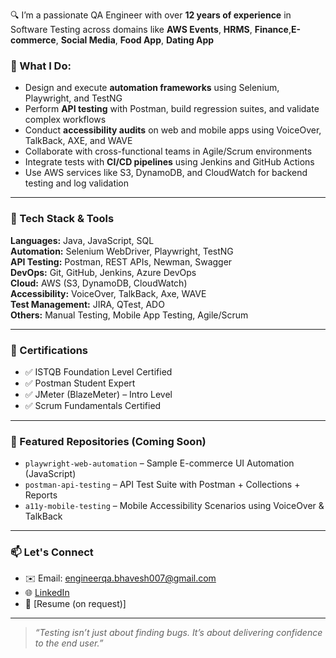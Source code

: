 🔍 I’m a passionate QA Engineer with over **12 years of experience** in Software Testing across domains like **AWS Events**, **HRMS**, **Finance**,**E-commerce**, **Social Media**, **Food App**, **Dating App**

### 🚀 What I Do:
- Design and execute **automation frameworks** using Selenium, Playwright, and TestNG
- Perform **API testing** with Postman, build regression suites, and validate complex workflows
- Conduct **accessibility audits** on web and mobile apps using VoiceOver, TalkBack, AXE, and WAVE
- Collaborate with cross-functional teams in Agile/Scrum environments
- Integrate tests with **CI/CD pipelines** using Jenkins and GitHub Actions
- Use AWS services like S3, DynamoDB, and CloudWatch for backend testing and log validation

---

### 🧰 Tech Stack & Tools
**Languages:** Java, JavaScript, SQL  
**Automation:** Selenium WebDriver, Playwright, TestNG  
**API Testing:** Postman, REST APIs, Newman, Swagger  
**DevOps:** Git, GitHub, Jenkins, Azure DevOps  
**Cloud:** AWS (S3, DynamoDB, CloudWatch)  
**Accessibility:** VoiceOver, TalkBack, Axe, WAVE  
**Test Management:** JIRA, QTest, ADO  
**Others:** Manual Testing, Mobile App Testing, Agile/Scrum

---

### 📜 Certifications
- ✅ ISTQB Foundation Level Certified  
- ✅ Postman Student Expert  
- ✅ JMeter (BlazeMeter) – Intro Level  
- ✅ Scrum Fundamentals Certified

---

### 📌 Featured Repositories (Coming Soon)
- `playwright-web-automation` – Sample E-commerce UI Automation (JavaScript)
- `postman-api-testing` – API Test Suite with Postman + Collections + Reports
- `a11y-mobile-testing` – Mobile Accessibility Scenarios using VoiceOver & TalkBack

---

### 📫 Let's Connect
- ✉️ Email: engineerqa.bhavesh007@gmail.com  
- 🌐 [LinkedIn](https://www.linkedin.com/in/your-profile/)  
- 📂 [Resume (on request)]

---

> *“Testing isn’t just about finding bugs. It’s about delivering confidence to the end user.”*

